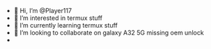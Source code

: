 - 👋 Hi, I’m @Player117
- 👀 I’m interested in termux stuff
- 🌱 I’m currently learning termux stuff
- 💞️ I’m looking to collaborate on galaxy A32 5G missing oem unlock 
-

<!---
Player117/Player117 is a ✨ special ✨ repository because its `README.md` (this file) appears on your GitHub profile.
You can click the Preview link to take a look at your changes.
--->

